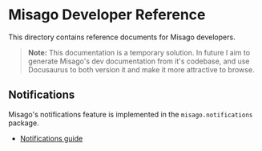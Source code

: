 # Misago Developer Reference

This directory contains reference documents for Misago developers.

> **Note:** This documentation is a temporary solution. In future I aim to generate Misago's dev documentation from it's codebase, and use Docusaurus to both version it and make it more attractive to browse.


## Notifications

Misago's notifications feature is implemented in the `misago.notifications` package.

- [Notifications guide](./notifications.md)
